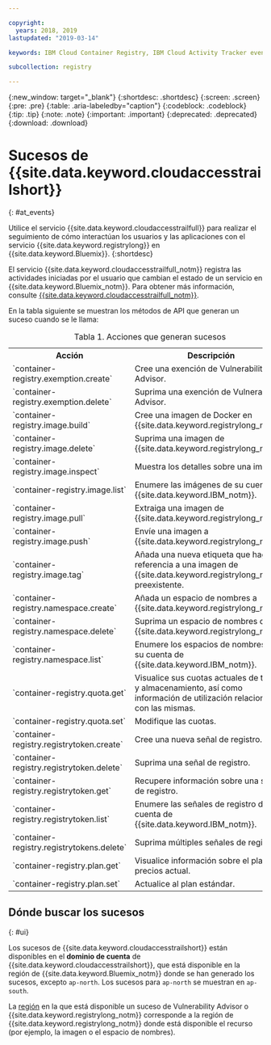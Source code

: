 ```yaml
---

copyright:
  years: 2018, 2019
lastupdated: "2019-03-14"

keywords: IBM Cloud Container Registry, IBM Cloud Activity Tracker events, Activity Tracker events, events, track,

subcollection: registry

---
```


{:new_window: target="_blank"}
{:shortdesc: .shortdesc}
{:screen: .screen}
{:pre: .pre}
{:table: .aria-labeledby="caption"}
{:codeblock: .codeblock}
{:tip: .tip}
{:note: .note}
{:important: .important}
{:deprecated: .deprecated}
{:download: .download}

# Sucesos de {{site.data.keyword.cloudaccesstrailshort}}
{: #at_events}

Utilice el servicio {{site.data.keyword.cloudaccesstrailfull}} para realizar el seguimiento de cómo interactúan los usuarios y las aplicaciones con el servicio {{site.data.keyword.registrylong}} en {{site.data.keyword.Bluemix}}.
{:shortdesc}

El servicio {{site.data.keyword.cloudaccesstrailfull_notm}} registra las actividades iniciadas por el usuario que cambian el estado de un servicio en {{site.data.keyword.Bluemix_notm}}.
Para obtener más información, consulte [{{site.data.keyword.cloudaccesstrailfull_notm}}](/docs/services/cloud-activity-tracker?topic=cloud-activity-tracker-getting-started-with-cla#getting-started-with-cla).


En la tabla siguiente se muestran los métodos de API que generan un suceso cuando se le llama:

<table>
  <caption>Tabla 1. Acciones que generan sucesos</caption>
  <tr>
    <th>Acción</th>
	  <th>Descripción</th>
  </tr>
  <tr>
    <td>`container-registry.exemption.create`</td>
	  <td>Cree una exención de Vulnerability Advisor.</td>
  </tr>
  <tr>
    <td>`container-registry.exemption.delete`</td>
	  <td>Suprima una exención de Vulnerability Advisor.</td>
  </tr>
  <tr>
    <td>`container-registry.image.build`</td>
	  <td>Cree una imagen de Docker en {{site.data.keyword.registrylong_notm}}.</td>
  </tr>
  <tr>
    <td>`container-registry.image.delete`</td>
	  <td>Suprima una imagen de {{site.data.keyword.registrylong_notm}}.</td>
  </tr>
  <tr>
    <td>`container-registry.image.inspect`</td>
	  <td>Muestra los detalles sobre una imagen.</td>
  </tr>
  <tr>
    <td>`container-registry.image.list`</td>
	  <td>Enumere las imágenes de su cuenta de {{site.data.keyword.IBM_notm}}.</td>
  </tr>
  <tr>
    <td>`container-registry.image.pull`</td>
	  <td>Extraiga una imagen de {{site.data.keyword.registrylong_notm}}.</td>
  </tr>
  <tr>
    <td>`container-registry.image.push`</td>
	  <td>Envíe una imagen a {{site.data.keyword.registrylong_notm}}.</td>
  </tr>
  <tr>
    <td>`container-registry.image.tag`</td>
	  <td>Añada una nueva etiqueta que haga referencia a una imagen de {{site.data.keyword.registrylong_notm}} preexistente.</td>
  </tr>
  <tr>
    <td>`container-registry.namespace.create`</td>
	  <td>Añada un espacio de nombres a {{site.data.keyword.registrylong_notm}}.</td>
  </tr>
  <tr>
    <td>`container-registry.namespace.delete`</td>
	  <td>Suprima un espacio de nombres de {{site.data.keyword.registrylong_notm}}.</td>
  </tr>
  <tr>
    <td>`container-registry.namespace.list`</td>
	  <td>Enumere los espacios de nombres de su cuenta de {{site.data.keyword.IBM_notm}}.</td>
  </tr>
  <tr>
    <td>`container-registry.quota.get`</td>
	  <td>Visualice sus cuotas actuales de tráfico y almacenamiento, así como información de utilización relacionada con las mismas.</td>
  </tr>
  <tr>
    <td>`container-registry.quota.set`</td>
	  <td>Modifique las cuotas.</td>
  </tr>
  <tr>
    <td>`container-registry.registrytoken.create`</td>
	  <td>Cree una nueva señal de registro.</td>
  </tr>
  <tr>
    <td>`container-registry.registrytoken.delete`</td>
	  <td>Suprima una señal de registro.</td>
  </tr>
  <tr>
    <td>`container-registry.registrytoken.get`</td>
	  <td>Recupere información sobre una señal de registro.</td>
  </tr>
  <tr>
    <td>`container-registry.registrytoken.list`</td>
	  <td>Enumere las señales de registro de su cuenta de {{site.data.keyword.IBM_notm}}.</td>
  </tr>
  <tr>
    <td>`container-registry.registrytokens.delete`</td>
	  <td>Suprima múltiples señales de registro.</td>
  </tr>
  <tr>
    <td>`container-registry.plan.get`</td>
	  <td>Visualice información sobre el plan de precios actual.</td>
  </tr>
  <tr>
    <td>`container-registry.plan.set`</td>
	  <td>Actualice al plan estándar.</td>
  </tr>
 </table>

## Dónde buscar los sucesos
{: #ui}

Los sucesos de {{site.data.keyword.cloudaccesstrailshort}} están disponibles en el **dominio de cuenta** de {{site.data.keyword.cloudaccesstrailshort}}, que está disponible en la región de {{site.data.keyword.Bluemix_notm}} donde se han generado los sucesos, excepto `ap-north`. Los sucesos para `ap-north` se muestran en `ap-south`.

La [región](/docs/services/Registry?topic=registry-registry_overview#registry_regions) en la que está disponible un suceso de Vulnerability Advisor o {{site.data.keyword.registrylong_notm}} corresponde a la región de {{site.data.keyword.registrylong_notm}} donde está disponible el recurso (por ejemplo, la imagen o el espacio de nombres).
